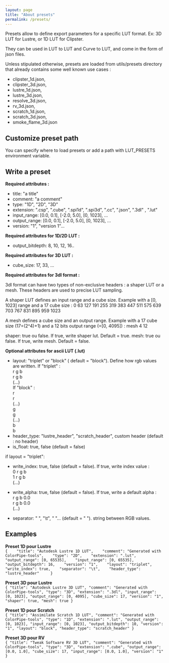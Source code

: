 ```yaml
---
layout: page
title: "About presets"
permalink: /presets/
---
```


Presets allow to define export parameters for a specific LUT format.
Ex: 3D LUT for Lustre, or 1D LUT for Clipster.

They can be used in LUT to LUT and Curve to LUT, and come in the form of json files.

Unless stipulated otherwise, presets are loaded from utils/presets directory that already contains some well known use cases : 

* clipster_1d.json,  
* clipster_3d.json,  
* lustre_1d.json,  
* lustre_3d.json,  
* resolve_3d.json,  
* rv_3d.json,  
* scratch_1d.json,  
* scratch_3d.json,  
* smoke_flame_3d.json

Customize preset path
-------------------------
You can specify where to load presets or add a path with LUT_PRESETS environment variable.

Write a preset
-------------------------

**Required attributes :**
* title: "a title"
* comment: "a comment"
* type: "1D", "2D", "3D"
* extension: ".csp", ".cube", ".spi1d", ".spi3d", ".cc", ".json", ".3dl" , ".lut"
* input_range: [0.0, 0.1], [-2.0, 5.0], [0, 1023], ...
* output_range: [0.0, 0.1], [-2.0, 5.0], [0, 1023], ...
* version: "1",  "version 1"...

**Required attributes for 1D/2D LUT :**
* output_bitdepth: 8, 10, 12, 16..

**Required attributes for 3D LUT :**
* cube_size: 17, 33, …

**Required attributes for 3dl format :**

3dl format can have two types of non-exclusive headers : a shaper LUT or a mesh. These headers are used to precise LUT sampling.

A shaper LUT defines an input range and a cube size.
Example with a [0, 1023] range and a 17 cube size : 
0 63 127 191 255 319 383 447 511 575 639 703 767 831 895 959 1023

A mesh defines a cube size and an output range. 
Example with a 17 cube size (17=(2^4)+1) and a 12 bits output range (=[0, 4095]) :
mesh 4 12

shaper: true ou false. If true, write shaper lut. Default = true.
mesh: true ou false.  If true, write mesh. Default = false.

**Optional attributes for ascii LUT (.lut)**

* layout: "triplet" or "block" ( default = "block").
Define how rgb values are written.
If "triplet" :    
r g b   
r g b   
(...)   
If "block" :    
r   
r   
(...)   
g   
g   
(...)   
b   
b   
* header_type: "lustre_header", "scratch_header", custom header (default : no header)
* is_float: true, false (default = false)

if layout = "triplet":   

* write_index: true, false (default = false). If true, write index value :    
0 r g b   
1 r g b   
(...)   

* write_alpha: true, false (default = false). If true,  write a default alpha :   
r g b 0.0   
r g b 0.0   
(...)   

* separator: " ", "\t", "     "... (default = " "). string between RGB values.   

Examples
-------------------------
**Preset 1D pour Lustre**   
`{   
"title": "Autodesk Lustre 1D LUT",   
"comment": "Generated with ColorPipe-tools",   
"type": "2D",   
"extension": ".lut",   
"output_range": [0, 65535],   
"input_range": [0, 65535],   
"output_bitdepth": 16,   
"version": "1",   
"layout": "triplet",   
"write_index": true,   
"separator": "\t",   
"header_type": "lustre_header"    
}`   

**Preset 3D pour Lustre**   
`{
"title": "Autodesk Lustre 3D LUT",
"comment": "Generated with ColorPipe-tools",
"type": "3D",
"extension": ".3dl",
"input_range": [0, 1023],
"output_range": [0, 4095],
"cube_size": 17,
"version": "1",
"shaper": true,
"mesh": true
}`

 **Preset 1D pour Scratch**   
`{
"title": "Assimilate Scratch 1D LUT",
"comment": "Generated with ColorPipe-tools",
"type": "1D",
"extension": ".lut",
"output_range": [0, 1023],
"input_range": [0, 1023],
"output_bitdepth": 10,
"version": "1",
"layout": "block",
"header_type": "scratch_header"
}`

**Preset 3D pour RV**   
`{
"title": "Tweak Software RV 3D LUT",
"comment": "Generated with ColorPipe-tools",
"type": "3D",
"extension": ".cube",
"output_range": [0.0, 1.0],
"cube_size": 17,
"input_range": [0.0, 1.0],
"version": "1"
}`
